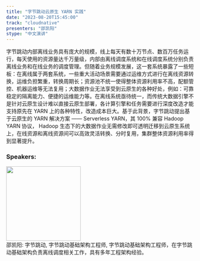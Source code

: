 ```yaml
---
title: "字节跳动云原生 YARN 实践"
date: "2023-08-20T15:45:00" 
track: "cloudnative"
presenters: "邵凯阳"
stype: "中文演讲"
---
```

字节跳动内部离线业务具有庞大的规模，线上每天有数十万节点、数百万任务运行，每天使用的资源量达千万量级，内部由离线调度系统和在线调度系统分别负责离线业务和在线业务的调度管理。但随着业务规模发展，这一套系统暴露了一些短板：在离线属于两套系统，一些重大活动场景需要通过运维方式进行在离线资源转换，运维负担繁重，转换周期长；资源池不统一使得整体资源利用率不高，配额管控、机器运维等无法复用；大数据作业无法享受到云原生的各种好处，例如：可靠稳定的隔离能力、便捷的运维能力等。在离线系统亟待统一，而传统大数据引擎不是针对云原生设计难以直接云原生部署，各计算引擎和任务需要进行深度改造才能支持原先在 YARN 上的各种特性，改造成本巨大。基于此背景，字节跳动提出基于云原生的 YARN 解决方案 —— Serverless YARN，其 100% 兼容 Hadoop YARN 协议， Hadoop 生态下的大数据作业无需修改即可透明迁移到云原生系统上，在线资源和离线资源间可以高效灵活转换、分时复用，集群整体资源利用率得到显著提升。
 ### Speakers: 
 <img src="https://img.bagevent.com/resource/20230609/1633079160.png" width="200" /><br>邵凯阳: 字节跳动, 字节跳动基础架构工程师, 字节跳动基础架构工程师，在字节跳动基础架构负责离线调度相关工作，具有多年工程架构经验。
 <br><br>